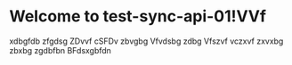# Welcome to test-sync-api-01!VVf
xdbgfdb
zfgdsg
ZDvvf
cSFDv
zbvgbg
Vfvdsbg
zdbg
Vfszvf
vczxvf
zxvxbg
zbxbg
zgdbfbn
BFdsxgbfdn
